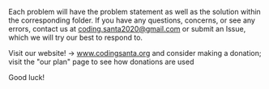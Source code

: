 Each problem will have the problem statement as well as the solution within the corresponding folder.
If you have any questions, concerns, or see any errors, contact us at coding.santa2020@gmail.com or
submit an Issue, which we will try our best to respond to.

Visit our website! -> www.codingsanta.org
and consider making a donation; visit the "our plan" page to see how donations are used
 
Good luck!
